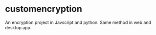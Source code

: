 customencryption
================

An encryption project in Javscript and python. Same method in web and desktop app.
